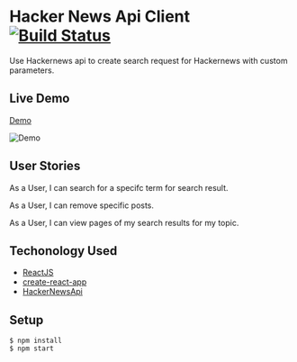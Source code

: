 # Hacker News Api Client [![Build Status](https://travis-ci.org/juanmndz/hackernews.svg?branch=master)](https://travis-ci.org/juanmndz/hackernews)

Use Hackernews api to create search request for Hackernews with custom parameters.

## Live Demo

[Demo](http://juanmndz.github.io/hackernews/)

![Demo](https://res.cloudinary.com/dni2ym3yq/image/upload/v1534400745/Hackernews.gif)

## User Stories

As a User, I can search for a specifc term for search result.

As a User, I can remove specific posts.

As a User, I can view pages of my search results for my topic.

## Techonology Used

- [ReactJS](https://reactjs.org/)
- [create-react-app](https://github.com/facebook/create-react-app)
- [HackerNewsApi](https://github.com/HackerNews/API)

## Setup

```shell
$ npm install
$ npm start
```
